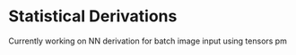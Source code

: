 # Statistical Derivations  
Currently working on NN derivation for batch image input using tensors 
pm
